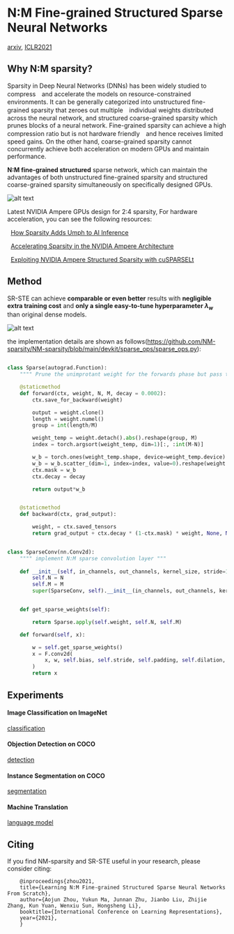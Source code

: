 # N:M Fine-grained Structured Sparse Neural Networks
[arxiv](https://arxiv.org/abs/2102.04010), [ICLR2021](https://openreview.net/forum?id=K9bw7vqp_s)

## Why N:M sparsity?

Sparsity in Deep Neural Networks (DNNs) has been widely studied to compress　and accelerate the models on resource-constrained environments. 
It can be generally categorized into unstructured fine-grained sparsity that zeroes out multiple　individual weights distributed across the neural network, and structured coarse-grained sparsity which prunes blocks of a neural network. Fine-grained sparsity can achieve a high compression ratio but is not hardware friendly　and hence receives limited speed gains. On the other hand, coarse-grained sparsity cannot concurrently achieve both acceleration on modern GPUs and maintain performance.

**N:M fine-grained structured** sparse network, which can maintain the advantages of
both unstructured fine-grained sparsity and structured coarse-grained sparsity simultaneously on specifically designed GPUs.




![alt text](NM.png)



Latest NVIDIA Ampere GPUs design for 2:4 sparsity, For hardware acceleration, you can see the following resources:

&nbsp; [How Sparsity Adds Umph to AI Inference](https://blogs.nvidia.com/blog/2020/05/14/sparsity-ai-inference/)

&nbsp; [Accelerating Sparsity in the NVIDIA Ampere Architecture](https://developer.download.nvidia.com/video/gputechconf/gtc/2020/presentations/s22085-accelerating-sparsity-in-the-nvidia-ampere-architecture%E2%80%8B.pdf)

&nbsp; [Exploiting NVIDIA Ampere Structured Sparsity with cuSPARSELt](https://developer.nvidia.com/blog/exploiting-ampere-structured-sparsity-with-cusparselt/) 



## Method

SR-STE can achieve **comparable or even better** results with **negligible extra training cost** and **only a single easy-to-tune hyperparameter $\lambda_w$** than original dense models.

![alt text](sr-ste.png)


the implementation details are shown as follows(https://github.com/NM-sparsity/NM-sparsity/blob/main/devkit/sparse_ops/sparse_ops.py):

```python

class Sparse(autograd.Function):
    """" Prune the unimprotant weight for the forwards phase but pass the gradient to dense weight using SR-STE in the backwards phase"""

    @staticmethod
    def forward(ctx, weight, N, M, decay = 0.0002):
        ctx.save_for_backward(weight)

        output = weight.clone()
        length = weight.numel()
        group = int(length/M)

        weight_temp = weight.detach().abs().reshape(group, M)
        index = torch.argsort(weight_temp, dim=1)[:, :int(M-N)]

        w_b = torch.ones(weight_temp.shape, device=weight_temp.device)
        w_b = w_b.scatter_(dim=1, index=index, value=0).reshape(weight.shape)
        ctx.mask = w_b
        ctx.decay = decay

        return output*w_b


    @staticmethod
    def backward(ctx, grad_output):

        weight, = ctx.saved_tensors
        return grad_output + ctx.decay * (1-ctx.mask) * weight, None, None

```

```python

class SparseConv(nn.Conv2d):
    """" implement N:M sparse convolution layer """
    
    def __init__(self, in_channels, out_channels, kernel_size, stride=1, padding=0, dilation=1, groups=1, bias=True, padding_mode='zeros', N=2, M=4, **kwargs):
        self.N = N
        self.M = M
        super(SparseConv, self).__init__(in_channels, out_channels, kernel_size, stride, padding, dilation, groups, bias, padding_mode, **kwargs)


    def get_sparse_weights(self):

        return Sparse.apply(self.weight, self.N, self.M)

    def forward(self, x):

        w = self.get_sparse_weights()
        x = F.conv2d(
            x, w, self.bias, self.stride, self.padding, self.dilation, self.groups
        )
        return x

```



## Experiments

#### Image Classification on ImageNet 

 [classification](https://github.com/anonymous-NM-sparsity/NM-sparsity/tree/main/classification) 


#### Objection Detection on COCO


 [detection](https://github.com/anonymous-NM-sparsity/NM-sparsity/tree/main/detection) 

#### Instance Segmentation on COCO

 [segmentation](https://github.com/anonymous-NM-sparsity/NM-sparsity/tree/main/classification) 

#### Machine Translation


 [language model](https://github.com/anonymous-NM-sparsity/NM-sparsity/tree/main/classification) 


## Citing 

If you find NM-sparsity and SR-STE useful in your research, please consider citing:

        @inproceedings{zhou2021,
        title={Learning N:M Fine-grained Structured Sparse Neural Networks From Scratch},
        author={Aojun Zhou, Yukun Ma, Junnan Zhu, Jianbo Liu, Zhijie Zhang, Kun Yuan, Wenxiu Sun, Hongsheng Li},
        booktitle={International Conference on Learning Representations},
        year={2021},
        }
